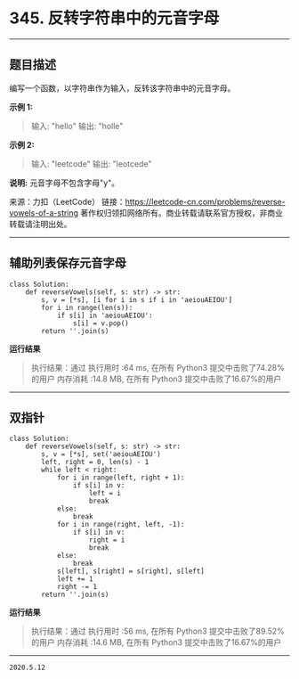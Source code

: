 # 345. 反转字符串中的元音字母

---

## 题目描述

编写一个函数，以字符串作为输入，反转该字符串中的元音字母。

**示例 1:**

> 输入: "hello"
> 输出: "holle"

**示例 2:**

> 输入: "leetcode"
> 输出: "leotcede"

**说明:**
元音字母不包含字母"y"。

来源：力扣（LeetCode）
链接：https://leetcode-cn.com/problems/reverse-vowels-of-a-string
著作权归领扣网络所有。商业转载请联系官方授权，非商业转载请注明出处。

---

## 辅助列表保存元音字母

```python3
class Solution:
    def reverseVowels(self, s: str) -> str:
        s, v = [*s], [i for i in s if i in 'aeiouAEIOU']
        for i in range(len(s)):
            if s[i] in 'aeiouAEIOU':
                s[i] = v.pop()
        return ''.join(s)

```

**运行结果**

> 执行结果：通过
> 执行用时 :64 ms, 在所有 Python3 提交中击败了74.28% 的用户
> 内存消耗 :14.8 MB, 在所有 Python3 提交中击败了16.67%的用户

---

## 双指针

```python3
class Solution:
    def reverseVowels(self, s: str) -> str:
        s, v = [*s], set('aeiouAEIOU')
        left, right = 0, len(s) - 1
        while left < right:
            for i in range(left, right + 1):
                if s[i] in v:
                    left = i
                    break
            else:
                break
            for i in range(right, left, -1):
                if s[i] in v:
                    right = i
                    break
            else:
                break
            s[left], s[right] = s[right], s[left]
            left += 1
            right -= 1
        return ''.join(s)

```

**运行结果**

> 执行结果：通过
> 执行用时 :56 ms, 在所有 Python3 提交中击败了89.52% 的用户
> 内存消耗 :14.6 MB, 在所有 Python3 提交中击败了16.67%的用户

---

`2020.5.12`
